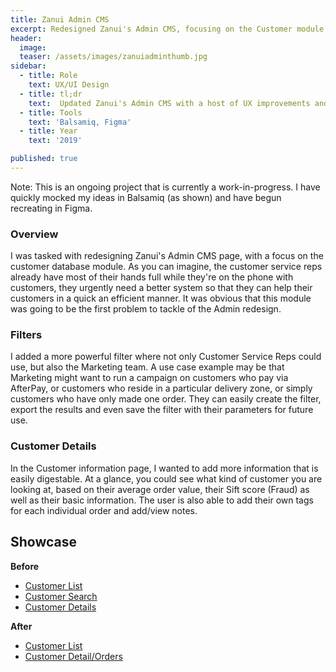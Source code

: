 ```yaml
---
title: Zanui Admin CMS
excerpt: Redesigned Zanui's Admin CMS, focusing on the Customer module first (WIP)
header:
  image: 
  teaser: /assets/images/zanuiadminthumb.jpg
sidebar:
  - title: Role
    text: UX/UI Design
  - title: tl;dr
    text:  Updated Zanui's Admin CMS with a host of UX improvements and functionality, focusing on the Customer module first as it would make the greatest impact for the CS Reps
  - title: Tools
    text: 'Balsamiq, Figma'
  - title: Year
    text: '2019'

published: true
---
```


Note: This is an ongoing project that is currently a work-in-progress. I have quickly mocked my ideas in Balsamiq (as shown) and have begun recreating in Figma.

### Overview
I was tasked with redesigning Zanui's Admin CMS page, with a focus on the customer database module. As you can imagine, the customer service reps already have most of their hands full while they're on the phone with customers, they urgently need a better system so that they can help their customers in a quick an efficient manner. It was obvious that this module was going to be the first problem to tackle of the Admin redesign.

### Filters
I added a more powerful filter where not only Customer Service Reps could use, but also the Marketing team. A use case example  may be that Marketing might want to run a campaign on customers who pay via AfterPay, or customers who reside in a particular delivery zone, or simply customers who have only made one order. They can easily create the filter, export the results and even save the filter with their parameters for future use.

### Customer Details
In the Customer information page, I wanted to add more information that is easily digestable. At a glance, you could see what kind of customer you are looking at, based on their average order value, their Sift score (Fraud) as well as their basic information. The user is also able to add their own tags for each individual order and add/view notes. 

## Showcase
**Before**
<ul>
  <li><a href="http://bit.ly/2ON0BrF" target="_blank">Customer List</a></li>
  <li><a href="http://bit.ly/2MO2lhK" target="_blank">Customer Search</a></li>
  <li><a href="http://bit.ly/2OJvtsU" target="_blank">Customer Details</a></li>
</ul>

**After**
<ul>
  <li><a href="http://bit.ly/2YyVik6" target="_blank">Customer List</a></li>
  <li><a href="http://bit.ly/33jXHOb" target="_blank">Customer Detail/Orders</a></li>
</ul>
